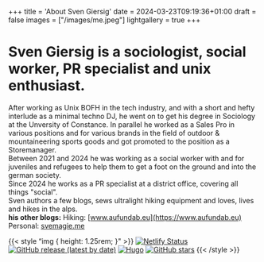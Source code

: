 +++
title = 'About Sven Giersig'
date = 2024-03-23T09:19:36+01:00
draft = false
images = ["/images/me.jpeg"]
lightgallery = true
+++

# Sven Giersig is a sociologist, social worker, PR specialist and unix enthusiast. 
After working as Unix BOFH in the tech industry, and with a short and hefty interlude as a minimal techno DJ, he went on to get his degree in Sociology at the Unversity of Constance. In parallel he worked as a Sales Pro in various positions and for various brands in the field of outdoor & mountaineering sports goods and got promoted to the position as a Storemanager.
</br>
Between 2021 and 2024 he was working as a social worker with and for juveniles and refugees to help them to get a foot on the ground and into the german society.
</br>
Since 2024 he works as a PR specialist at a district office, covering all things "social".
</br>
Sven authors a few blogs, sews ultralight hiking equipment and loves, lives and hikes in the alps.
</br>
**his other blogs:**
Hiking: [www.aufundab.eu](https://www.aufundab.eu)
Personal: [svemagie.me](https://svemagie.me)

{{< style “img { height: 1.25rem; }" >}}
 [![Netlify Status](https://api.netlify.com/api/v1/badges/54622e9b-5258-456e-a4ca-daa9af157cfb/deploy-status)](https://app.netlify.com/sites/svengiersig/deploys)
 [![GitHub release (latest by date)](https://img.shields.io/github/v/release/svemagie/giersig.eu?style=flat-square)](https://github.com/svemagie/giersig.eu/releases)
 [![Hugo](https://img.shields.io/badge/Hugo-%5E0.62.0-ff4088?style=flat-square&logo=hugo)](https://gohugo.io/)
 [![GitHub stars](https://img.shields.io/github/stars/svemagie/giersig.eu?style=social)](https://github.com/svemagie/giersig.eu)
{{< /style >}}
